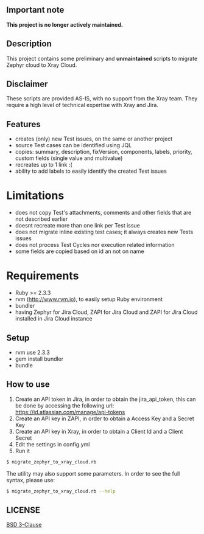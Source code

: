 ## Important note

**This project is no longer actively maintained.**

## Description

This project contains some preliminary and **unmaintained** scripts to migrate Zephyr cloud to Xray Cloud.

## Disclaimer

These scripts are provided AS-IS, with no support from the Xray team. They require a high level of technical expertise with Xray and Jira.

## Features
 - creates (only) new Test issues, on the same or another project 
 - source Test cases can be identified using JQL
 - copies: summary, description, fixVersion, components, labels, priority, custom fields (single value and multivalue)  
 - recreates up to 1 link :(
 - ability to add labels to easily identify the created Test issues

# Limitations
 - does not copy Test's  attachments, comments and other fields that are not described earlier
 - doesnt recreate more than one link per Test issue
 - does not migrate inline existing test cases; it always creates new Tests issues
 - does not process Test Cycles nor execution related information
 - some fields are copied based on id an not on name


# Requirements
 - Ruby >= 2.3.3
 - rvm (http://www.rvm.io), to easily setup Ruby environment
 - bundler
 - having Zephyr for Jira Cloud, ZAPI for Jira Cloud and ZAPI for Jira Cloud installed in Jira Cloud instance


## Setup
 - rvm use 2.3.3
 - gem install bundler
 - bundle


## How to use

1. Create an API token in Jira, in order to obtain the jira_api_token, this can be done by accessing the following url: https://id.atlassian.com/manage/api-tokens
2. Create an API key in ZAPI, in order to obtain a Access Key and a Secret Key
3. Create an API key in Xray, in order to obtain a Client Id and a Client Secret
4. Edit the settings in config.yml  
5. Run it
```sh
$ migrate_zephyr_to_xray_cloud.rb 
```

The utility may also support some parameters.
In order to see the full syntax, please use: 
```sh
$ migrate_zephyr_to_xray_cloud.rb --help
```

## LICENSE

[BSD 3-Clause](LICENSE)

